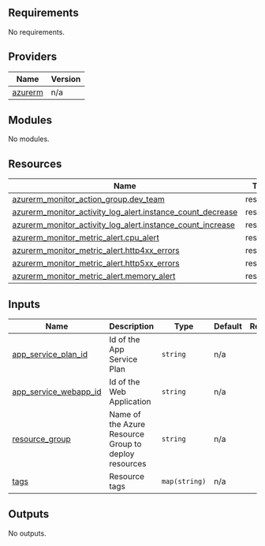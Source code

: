 <!-- BEGIN_TF_DOCS -->
## Requirements

No requirements.

## Providers

| Name | Version |
|------|---------|
| <a name="provider_azurerm"></a> [azurerm](#provider\_azurerm) | n/a |

## Modules

No modules.

## Resources

| Name | Type |
|------|------|
| [azurerm_monitor_action_group.dev_team](https://registry.terraform.io/providers/hashicorp/azurerm/latest/docs/resources/monitor_action_group) | resource |
| [azurerm_monitor_activity_log_alert.instance_count_decrease](https://registry.terraform.io/providers/hashicorp/azurerm/latest/docs/resources/monitor_activity_log_alert) | resource |
| [azurerm_monitor_activity_log_alert.instance_count_increase](https://registry.terraform.io/providers/hashicorp/azurerm/latest/docs/resources/monitor_activity_log_alert) | resource |
| [azurerm_monitor_metric_alert.cpu_alert](https://registry.terraform.io/providers/hashicorp/azurerm/latest/docs/resources/monitor_metric_alert) | resource |
| [azurerm_monitor_metric_alert.http4xx_errors](https://registry.terraform.io/providers/hashicorp/azurerm/latest/docs/resources/monitor_metric_alert) | resource |
| [azurerm_monitor_metric_alert.http5xx_errors](https://registry.terraform.io/providers/hashicorp/azurerm/latest/docs/resources/monitor_metric_alert) | resource |
| [azurerm_monitor_metric_alert.memory_alert](https://registry.terraform.io/providers/hashicorp/azurerm/latest/docs/resources/monitor_metric_alert) | resource |

## Inputs

| Name | Description | Type | Default | Required |
|------|-------------|------|---------|:--------:|
| <a name="input_app_service_plan_id"></a> [app\_service\_plan\_id](#input\_app\_service\_plan\_id) | Id of the App Service Plan | `string` | n/a | yes |
| <a name="input_app_service_webapp_id"></a> [app\_service\_webapp\_id](#input\_app\_service\_webapp\_id) | Id of the Web Application | `string` | n/a | yes |
| <a name="input_resource_group"></a> [resource\_group](#input\_resource\_group) | Name of the Azure Resource Group to deploy resources | `string` | n/a | yes |
| <a name="input_tags"></a> [tags](#input\_tags) | Resource tags | `map(string)` | n/a | yes |

## Outputs

No outputs.
<!-- END_TF_DOCS -->